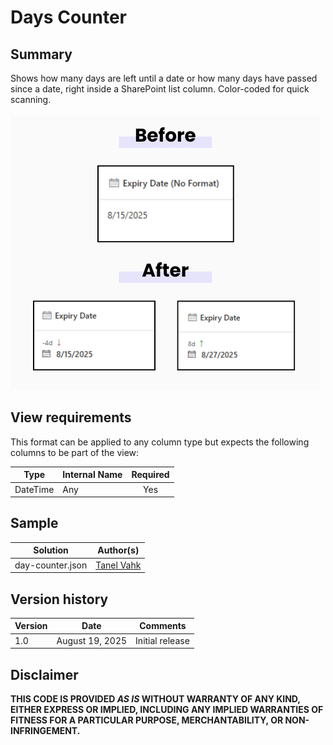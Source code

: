 # Days Counter

## Summary  
Shows how many days are left until a date or how many days have passed since a date, right inside a SharePoint list column. Color-coded for quick scanning.\
\
![screenshot of the sample 1](./assets/asset1.png)

## View requirements
This format can be applied to any column type but expects the following columns to be part of the view:

|Type   |Internal Name |Required|
|-------|--------------|:------:|
|DateTime |Any           |Yes     |

## Sample
Solution|Author(s)
--------|---------
day-counter.json | [Tanel Vahk](https://github.com/tvahk)

## Version history
Version |Date             |Comments
--------|-----------------|--------------------------------
1.0     |August 19, 2025 |Initial release

## Disclaimer
**THIS CODE IS PROVIDED *AS IS* WITHOUT WARRANTY OF ANY KIND, EITHER EXPRESS OR IMPLIED, INCLUDING ANY IMPLIED WARRANTIES OF FITNESS FOR A PARTICULAR PURPOSE, MERCHANTABILITY, OR NON-INFRINGEMENT.**